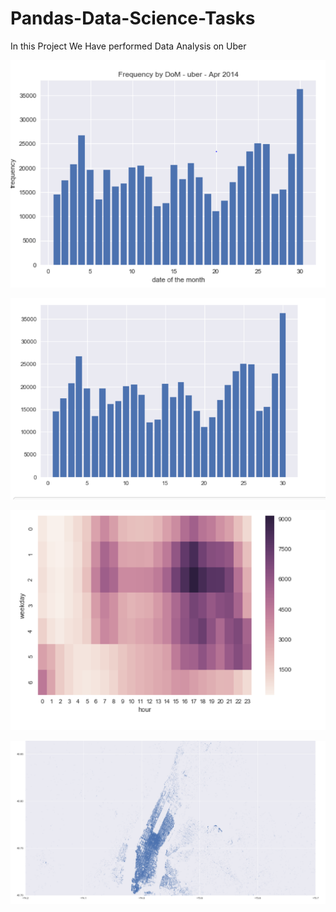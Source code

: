 # Pandas-Data-Science-Tasks
In this Project We Have performed Data Analysis on Uber 


![alt text](https://github.com/himanihm/uberdataanalysis/blob/master/Chart.PNG)


![alt text](https://github.com/himanihm/uberdataanalysis/blob/master/Chart1.PNG)


![alt text](https://github.com/himanihm/uberdataanalysis/blob/master/Chart3.PNG)

![alt text](https://github.com/himanihm/uberdataanalysis/blob/master/mapchart.PNG)
